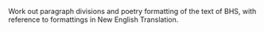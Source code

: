 Work out paragraph divisions and poetry formatting of the text of BHS, with reference to formattings in New English Translation.
